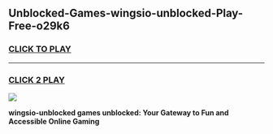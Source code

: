 
## Unblocked-Games-wingsio-unblocked-Play-Free-o29k6
<h3>
<a href="https://premium76.site?title=wingsio-unblocked&ref=18A1">CLICK TO PLAY</a></h3>
<hr>

<h3>
<a href="https://premium76.site?title=wingsio-unblocked&ref=18A1">CLICK 2 PLAY</a>
  
</h3>

<a href="https://premium76.site?title=wingsio-unblocked&ref=18A1"><img src="https://clearcache.store/games.png"></a>


**wingsio-unblocked games unblocked: Your Gateway to Fun and Accessible Online Gaming**
